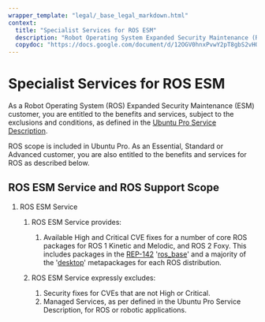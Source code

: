 ```yaml
---
wrapper_template: "legal/_base_legal_markdown.html"
context:
  title: "Specialist Services for ROS ESM"
  description: "Robot Operating System Expanded Security Maintenance (ROS ESM) is a service by Canonical that provides security maintenance for ROS Long Term Support (LTS) releases and the underlying Ubuntu distributions, starting with ROS Kinetic."
  copydoc: "https://docs.google.com/document/d/12OGV0hnxPvwY2pT8gbS2vHQp3icndJeaEyqc1G_oIoM/edit#"
---
```


# Specialist Services for ROS ESM

As a Robot Operating System (ROS) Expanded Security Maintenance (ESM) customer, you are entitled to the benefits and services, subject to the exclusions and conditions, as defined in the [Ubuntu Pro Service Description](/legal/ubuntu-advantage-service-description).

ROS scope is included in Ubuntu Pro. As an Essential, Standard or Advanced customer, you are also entitled to the benefits and services for ROS as described below.

## ROS ESM Service and ROS Support Scope

1. ROS ESM Service

   1. ROS ESM Service provides:

      1. Available High and Critical CVE fixes for a number of core ROS packages for ROS 1 Kinetic and Melodic, and ROS 2 Foxy. This includes packages in the [REP-142](https://www.ros.org/reps/rep-0142.html) '[ros_base](https://www.ros.org/reps/rep-0142.html#ros-base)' and a majority of the '[desktop](https://www.ros.org/reps/rep-0142.html#desktop-variants)' metapackages for each ROS distribution.

   2. ROS ESM Service expressly excludes:

      1. Security fixes for CVEs that are not High or Critical.
      2. Managed Services, as per defined in the Ubuntu Pro Service Description, for ROS or robotic applications.
